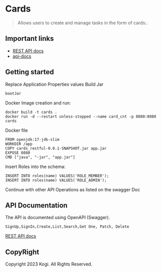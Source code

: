 # Cards
> Allows users to create and manage tasks in the form of cards:.

## Important links

- [REST API docs](http://164.90.185.174:8080/swagger-ui/index.html#/)
- [api-docs](http://164.90.185.174:8080/api-docs)

## Getting started

Replace Application Properties values
Build Jar
```
bootJar
```
Docker Image creation and run:

```
docker build -t cards .
docker run -d --restart unless-stopped --name card_cnt -p 8080:8080 cards
```

Docker file

```
FROM openjdk:17-jdk-slim
WORKDIR /app
COPY cards_restful-0.0.1-SNAPSHOT.jar app.jar
EXPOSE 8080
CMD ["java", "-jar", "app.jar"]
```


Insert Roles into the schema:
```
INSERT INTO roles(name) VALUES('ROLE_MEMBER');
INSERT INTO roles(name) VALUES('ROLE_ADMIN');
```
Continue with other API Operations as listed on the swagger Doc

##  API Documentation

The API is documented using OpenAPI (Swagger).
```
SignUp,SignIn,Create,List,Search,Get One, Patch, Delete
```
[REST API docs](http://164.90.185.174:8080/swagger-ui/index.html#/)

## CopyRight

Copyright 2023 Kogi. All Rights Reserved.
